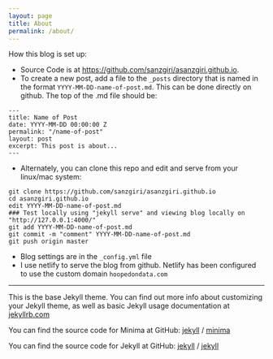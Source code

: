 ```yaml
---
layout: page
title: About
permalink: /about/
---
```


How this blog is set up:
* Source Code is at <https://github.com/sanzgiri/asanzgiri.github.io>. 
* To create a new post, add a file to the `_posts` directory that is named in the format `YYYY-MM-DD-name-of-post.md`. This can be done directly on github. The top of the .md file should be:
```
---
title: Name of Post
date: YYYY-MM-DD 00:00:00 Z
permalink: "/name-of-post"
layout: post
excerpt: This post is about...
---
```
* Alternately, you can clone this repo and edit and serve from your linux/mac system:
```
git clone https://github.com/sanzgiri/asanzgiri.github.io
cd asanzgiri.github.io
edit YYYY-MM-DD-name-of-post.md
### Test locally using "jekyll serve" and viewing blog locally on "http://127.0.0.1:4000/"
git add YYYY-MM-DD-name-of-post.md
git commit -m "comment" YYYY-MM-DD-name-of-post.md
git push origin master
```
* Blog settings are in the `_config.yml` file
* I use netlify to serve the blog from github. Netlify has been configured to use the custom domain `hoopedondata.com`
---






This is the base Jekyll theme. You can find out more info about customizing your Jekyll theme, as well as basic Jekyll usage documentation at [jekyllrb.com](https://jekyllrb.com/)

You can find the source code for Minima at GitHub:
[jekyll][jekyll-organization] /
[minima](https://github.com/jekyll/minima)

You can find the source code for Jekyll at GitHub:
[jekyll][jekyll-organization] /
[jekyll](https://github.com/jekyll/jekyll)


[jekyll-organization]: https://github.com/jekyll
